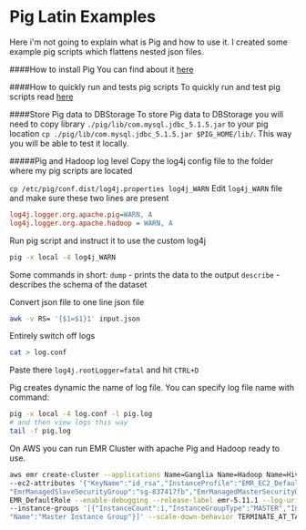 # Pig Latin Examples

Here i'm not going to explain what is Pig and how to use it. I created some example pig scripts which flattens 
nested json files. 

####How to install Pig
You can find about it [here](http://pig.apache.org/docs/r0.17.0/start.html#Pig+Setup)

####How to quickly run and tests pig scripts
To quickly run and test pig scripts read [here](http://pig.apache.org/docs/r0.17.0/start.html#run)


####Store Pig data to DBStorage
To store Pig data to DBStorage you will need to copy library `./pig/lib/com.mysql.jdbc_5.1.5.jar` to your pig location
`cp ./pig/lib/com.mysql.jdbc_5.1.5.jar $PIG_HOME/lib/`. This way you will be able to test it locally.
 
#####Pig and Hadoop log level
Copy the log4j config file to the folder where my pig scripts are located

`cp /etc/pig/conf.dist/log4j.properties log4j_WARN`
Edit `log4j_WARN` file and make sure these two lines are present
```ini
log4j.logger.org.apache.pig=WARN, A
log4j.logger.org.apache.hadoop = WARN, A
```

Run pig script and instruct it to use the custom log4j 
```bash
pig -x local -4 log4j_WARN
```



Some commands in short:
`dump` - prints the data to the output
`describe` - describes the schema of the dataset

Convert json file to one line json file 
```bash
awk -v RS= '{$1=$1}1' input.json
```

Entirely switch off logs
```bash
cat > log.conf
```
Paste there `log4j.rootLogger=fatal` and hit `CTRL+D`

Pig creates dynamic the name of log file. You can specify log file name with command:
```bash
pig -x local -4 log.conf -l pig.log
# and then view logs this way
tail -f pig.log
```


On AWS you can run EMR Cluster with apache Pig and Hadoop ready to use. 
```bash
aws emr create-cluster --applications Name=Ganglia Name=Hadoop Name=Hive Name=Hue Name=Mahout Name=Pig Name=Tez \
--ec2-attributes '{"KeyName":"id_rsa","InstanceProfile":"EMR_EC2_DefaultRole","SubnetId":"subnet-6e9a8c0a",\
"EmrManagedSlaveSecurityGroup":"sg-837417fb","EmrManagedMasterSecurityGroup":"sg-c27b18ba"}' --service-role \
EMR_DefaultRole --enable-debugging --release-label emr-5.11.1 --log-uri 's3n://[YOUR_BUCKET]/' --name 'My EMR' \
--instance-groups '[{"InstanceCount":1,"InstanceGroupType":"MASTER","InstanceType":"m3.xlarge",\
"Name":"Master Instance Group"}]' --scale-down-behavior TERMINATE_AT_TASK_COMPLETION --region eu-west-1
```